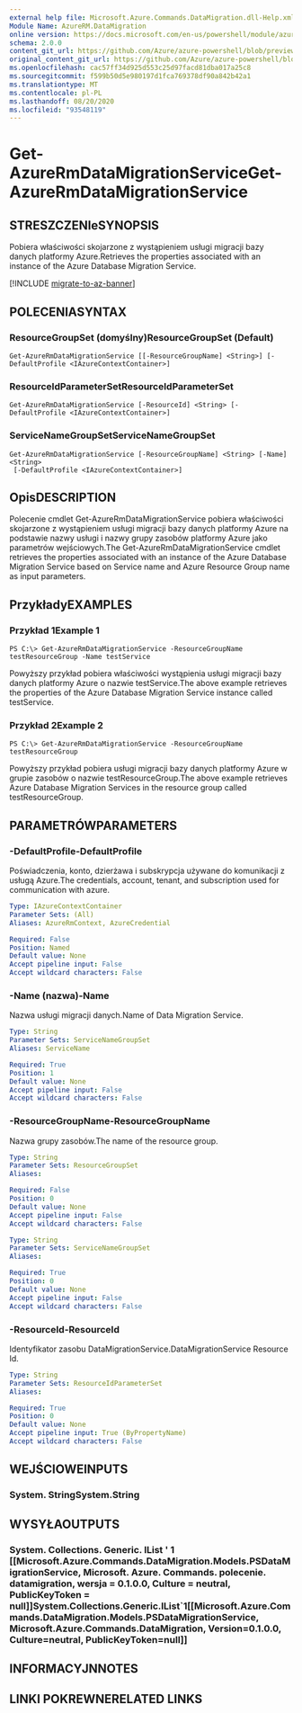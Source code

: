 ```yaml
---
external help file: Microsoft.Azure.Commands.DataMigration.dll-Help.xml
Module Name: AzureRM.DataMigration
online version: https://docs.microsoft.com/en-us/powershell/module/azurerm.datamigration/get-azurermdatamigrationservice
schema: 2.0.0
content_git_url: https://github.com/Azure/azure-powershell/blob/preview/src/ResourceManager/DataMigration/Commands.DataMigration/help/Get-AzureRmDataMigrationService.md
original_content_git_url: https://github.com/Azure/azure-powershell/blob/preview/src/ResourceManager/DataMigration/Commands.DataMigration/help/Get-AzureRmDataMigrationService.md
ms.openlocfilehash: cac57ff34d925d553c25d97facd81dba017a25c8
ms.sourcegitcommit: f599b50d5e980197d1fca769378df90a842b42a1
ms.translationtype: MT
ms.contentlocale: pl-PL
ms.lasthandoff: 08/20/2020
ms.locfileid: "93548119"
---
```

# <span data-ttu-id="abf01-101">Get-AzureRmDataMigrationService</span><span class="sxs-lookup"><span data-stu-id="abf01-101">Get-AzureRmDataMigrationService</span></span>

## <span data-ttu-id="abf01-102">STRESZCZENIe</span><span class="sxs-lookup"><span data-stu-id="abf01-102">SYNOPSIS</span></span>
<span data-ttu-id="abf01-103">Pobiera właściwości skojarzone z wystąpieniem usługi migracji bazy danych platformy Azure.</span><span class="sxs-lookup"><span data-stu-id="abf01-103">Retrieves the properties associated with an instance of the Azure Database Migration Service.</span></span> 

[!INCLUDE [migrate-to-az-banner](../../includes/migrate-to-az-banner.md)]

## <span data-ttu-id="abf01-104">POLECENIA</span><span class="sxs-lookup"><span data-stu-id="abf01-104">SYNTAX</span></span>

### <span data-ttu-id="abf01-105">ResourceGroupSet (domyślny)</span><span class="sxs-lookup"><span data-stu-id="abf01-105">ResourceGroupSet (Default)</span></span>
```
Get-AzureRmDataMigrationService [[-ResourceGroupName] <String>] [-DefaultProfile <IAzureContextContainer>]
```

### <span data-ttu-id="abf01-106">ResourceIdParameterSet</span><span class="sxs-lookup"><span data-stu-id="abf01-106">ResourceIdParameterSet</span></span>
```
Get-AzureRmDataMigrationService [-ResourceId] <String> [-DefaultProfile <IAzureContextContainer>]
```

### <span data-ttu-id="abf01-107">ServiceNameGroupSet</span><span class="sxs-lookup"><span data-stu-id="abf01-107">ServiceNameGroupSet</span></span>
```
Get-AzureRmDataMigrationService [-ResourceGroupName] <String> [-Name] <String>
 [-DefaultProfile <IAzureContextContainer>]
```
## <span data-ttu-id="abf01-108">Opis</span><span class="sxs-lookup"><span data-stu-id="abf01-108">DESCRIPTION</span></span>
<span data-ttu-id="abf01-109">Polecenie cmdlet Get-AzureRmDataMigrationService pobiera właściwości skojarzone z wystąpieniem usługi migracji bazy danych platformy Azure na podstawie nazwy usługi i nazwy grupy zasobów platformy Azure jako parametrów wejściowych.</span><span class="sxs-lookup"><span data-stu-id="abf01-109">The Get-AzureRmDataMigrationService cmdlet retrieves the properties associated with an instance of the Azure Database Migration Service based on Service name and Azure Resource Group name as input parameters.</span></span> 

## <span data-ttu-id="abf01-110">Przykłady</span><span class="sxs-lookup"><span data-stu-id="abf01-110">EXAMPLES</span></span>

### <span data-ttu-id="abf01-111">Przykład 1</span><span class="sxs-lookup"><span data-stu-id="abf01-111">Example 1</span></span>
```
PS C:\> Get-AzureRmDataMigrationService -ResourceGroupName testResourceGroup -Name testService
```

<span data-ttu-id="abf01-112">Powyższy przykład pobiera właściwości wystąpienia usługi migracji bazy danych platformy Azure o nazwie testService.</span><span class="sxs-lookup"><span data-stu-id="abf01-112">The above example retrieves the properties of the Azure Database Migration Service instance called testService.</span></span> 

### <span data-ttu-id="abf01-113">Przykład 2</span><span class="sxs-lookup"><span data-stu-id="abf01-113">Example 2</span></span>
```
PS C:\> Get-AzureRmDataMigrationService -ResourceGroupName testResourceGroup 
```

<span data-ttu-id="abf01-114">Powyższy przykład pobiera usługi migracji bazy danych platformy Azure w grupie zasobów o nazwie testResourceGroup.</span><span class="sxs-lookup"><span data-stu-id="abf01-114">The above example retrieves Azure Database Migration Services in the resource group called testResourceGroup.</span></span> 

## <span data-ttu-id="abf01-115">PARAMETRÓW</span><span class="sxs-lookup"><span data-stu-id="abf01-115">PARAMETERS</span></span>

### <span data-ttu-id="abf01-116">-DefaultProfile</span><span class="sxs-lookup"><span data-stu-id="abf01-116">-DefaultProfile</span></span>
<span data-ttu-id="abf01-117">Poświadczenia, konto, dzierżawa i subskrypcja używane do komunikacji z usługą Azure.</span><span class="sxs-lookup"><span data-stu-id="abf01-117">The credentials, account, tenant, and subscription used for communication with azure.</span></span>

```yaml
Type: IAzureContextContainer
Parameter Sets: (All)
Aliases: AzureRmContext, AzureCredential

Required: False
Position: Named
Default value: None
Accept pipeline input: False
Accept wildcard characters: False
```

### <span data-ttu-id="abf01-118">-Name (nazwa)</span><span class="sxs-lookup"><span data-stu-id="abf01-118">-Name</span></span>
<span data-ttu-id="abf01-119">Nazwa usługi migracji danych.</span><span class="sxs-lookup"><span data-stu-id="abf01-119">Name of Data Migration Service.</span></span>

```yaml
Type: String
Parameter Sets: ServiceNameGroupSet
Aliases: ServiceName

Required: True
Position: 1
Default value: None
Accept pipeline input: False
Accept wildcard characters: False
```

### <span data-ttu-id="abf01-120">-ResourceGroupName</span><span class="sxs-lookup"><span data-stu-id="abf01-120">-ResourceGroupName</span></span>
<span data-ttu-id="abf01-121">Nazwa grupy zasobów.</span><span class="sxs-lookup"><span data-stu-id="abf01-121">The name of the resource group.</span></span>

```yaml
Type: String
Parameter Sets: ResourceGroupSet
Aliases: 

Required: False
Position: 0
Default value: None
Accept pipeline input: False
Accept wildcard characters: False
```

```yaml
Type: String
Parameter Sets: ServiceNameGroupSet
Aliases: 

Required: True
Position: 0
Default value: None
Accept pipeline input: False
Accept wildcard characters: False
```

### <span data-ttu-id="abf01-122">-ResourceId</span><span class="sxs-lookup"><span data-stu-id="abf01-122">-ResourceId</span></span>
<span data-ttu-id="abf01-123">Identyfikator zasobu DataMigrationService.</span><span class="sxs-lookup"><span data-stu-id="abf01-123">DataMigrationService Resource Id.</span></span>

```yaml
Type: String
Parameter Sets: ResourceIdParameterSet
Aliases: 

Required: True
Position: 0
Default value: None
Accept pipeline input: True (ByPropertyName)
Accept wildcard characters: False
```

## <span data-ttu-id="abf01-124">WEJŚCIOWE</span><span class="sxs-lookup"><span data-stu-id="abf01-124">INPUTS</span></span>

### <span data-ttu-id="abf01-125">System. String</span><span class="sxs-lookup"><span data-stu-id="abf01-125">System.String</span></span>


## <span data-ttu-id="abf01-126">WYSYŁA</span><span class="sxs-lookup"><span data-stu-id="abf01-126">OUTPUTS</span></span>

### <span data-ttu-id="abf01-127">System. Collections. Generic. IList ' 1 [[Microsoft.Azure.Commands.DataMigration.Models.PSDataMigrationService, Microsoft. Azure. Commands. polecenie. datamigration, wersja = 0.1.0.0, Culture = neutral, PublicKeyToken = null]]</span><span class="sxs-lookup"><span data-stu-id="abf01-127">System.Collections.Generic.IList\`1[[Microsoft.Azure.Commands.DataMigration.Models.PSDataMigrationService, Microsoft.Azure.Commands.DataMigration, Version=0.1.0.0, Culture=neutral, PublicKeyToken=null]]</span></span>


## <span data-ttu-id="abf01-128">INFORMACYJN</span><span class="sxs-lookup"><span data-stu-id="abf01-128">NOTES</span></span>

## <span data-ttu-id="abf01-129">LINKI POKREWNE</span><span class="sxs-lookup"><span data-stu-id="abf01-129">RELATED LINKS</span></span>





